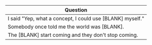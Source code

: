 Question |
--- |
I said "Yep, what a concept, I could use [BLANK] myself." |
Somebody once told me the world was [BLANK]. |
The [BLANK] start coming and they don't stop coming. |
